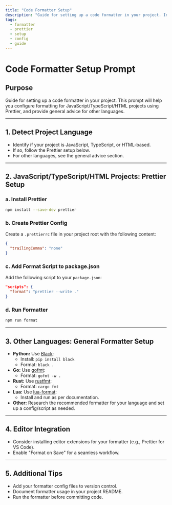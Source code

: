 ```yaml
---
title: "Code Formatter Setup"
description: "Guide for setting up a code formatter in your project. Includes Prettier for JS/TS/HTML and general advice for other languages."
tags:
  - formatter
  - prettier
  - setup
  - config
  - guide
---
```


# Code Formatter Setup Prompt

## Purpose

Guide for setting up a code formatter in your project. This prompt will help you configure formatting for JavaScript/TypeScript/HTML projects using Prettier, and provide general advice for other languages.

---

## 1. Detect Project Language

- Identify if your project is JavaScript, TypeScript, or HTML-based.
- If so, follow the Prettier setup below.
- For other languages, see the general advice section.

---

## 2. JavaScript/TypeScript/HTML Projects: Prettier Setup

### a. Install Prettier

```sh
npm install --save-dev prettier
```

### b. Create Prettier Config

Create a `.prettierrc` file in your project root with the following content:

```json
{
  "trailingComma": "none"
}
```

### c. Add Format Script to package.json

Add the following script to your `package.json`:

```json
"scripts": {
  "format": "prettier --write ."
}
```

### d. Run Formatter

```sh
npm run format
```

---

## 3. Other Languages: General Formatter Setup

- **Python:** Use [Black](https://black.readthedocs.io/en/stable/):
  - Install: `pip install black`
  - Format: `black .`
- **Go:** Use [gofmt](https://golang.org/cmd/gofmt/):
  - Format: `gofmt -w .`
- **Rust:** Use [rustfmt](https://github.com/rust-lang/rustfmt):
  - Format: `cargo fmt`
- **Lua:** Use [lua-format](https://github.com/Koihik/LuaFormatter):
  - Install and run as per documentation.
- **Other:** Research the recommended formatter for your language and set up a config/script as needed.

---

## 4. Editor Integration

- Consider installing editor extensions for your formatter (e.g., Prettier for VS Code).
- Enable "Format on Save" for a seamless workflow.

---

## 5. Additional Tips

- Add your formatter config files to version control.
- Document formatter usage in your project README.
- Run the formatter before committing code.
